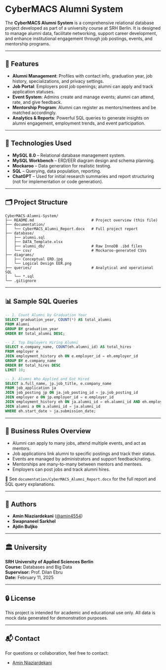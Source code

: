 # CyberMACS Alumni System

The **CyberMACS Alumni System** is a comprehensive relational database project developed as part of a university course at SRH Berlin. It is designed to manage alumni data, facilitate networking, support career development, and enhance institutional engagement through job postings, events, and mentorship programs.

---

## 📌 Features

- **Alumni Management**: Profiles with contact info, graduation year, job history, specializations, and privacy settings.
- **Job Portal**: Employers post job openings; alumni can apply and track application statuses.
- **Event System**: Admins create and manage events; alumni can attend, rate, and give feedback.
- **Mentorship Program**: Alumni can register as mentors/mentees and be matched accordingly.
- **Analytics & Reports**: Powerful SQL queries to generate insights on alumni engagement, employment trends, and event participation.

---

## 🧰 Technologies Used

- **MySQL 8.0** – Relational database management system.
- **MySQL Workbench** – ERD/EER diagram design and schema planning.
- **Mockaroo** – Data generation for realistic testing.
- **SQL** – Querying, data population, reporting.
- **ChatGPT** – Used for initial research summaries and report structuring (not for implementation or code generation).

---

## 🗂️ Project Structure

```
CyberMACS-Alumni-System/
├── README.md                          # Project overview (this file)
├── documentation/
│   └── CyberMACS_Alumni_Report.docx   # Full project report
├── database/
│   ├── alumni.sql
│   ├── DATA_Template.xlsx
│   ├── alumni_db/                     # Raw InnoDB .ibd files
│   └── csv/                           # Mockaroo-generated CSVs
├── diagrams/
│   ├── Conceptual ERD.jpg
│   └── Logical Design EER.png
├── queries/                           # Analytical and operational SQL
│   └── *.sql
└── .gitignore
```

---

## 📊 Sample SQL Queries

```sql
-- 1. Count Alumni by Graduation Year
SELECT graduation_year, COUNT(*) AS total_alumni
FROM Alumni
GROUP BY graduation_year
ORDER BY total_alumni DESC;

-- 2. Top Employers Hiring Alumni
SELECT e.company_name, COUNT(eh.alumni_id) AS total_hires
FROM employer e
JOIN employment_history eh ON e.employer_id = eh.employer_id
GROUP BY e.company_name
ORDER BY total_hires DESC
LIMIT 10;

-- 3. Alumni Who Applied and Got Hired
SELECT a.full_name, jp.job_title, e.company_name
FROM job_application ja
JOIN job_posting jp ON ja.job_posting_id = jp.job_posting_id
JOIN employer e ON jp.employer_id = e.employer_id
JOIN employment_history eh ON ja.alumni_id = eh.alumni_id AND eh.employer_id = e.employer_id
JOIN alumni a ON a.alumni_id = ja.alumni_id
WHERE eh.start_date > ja.submission_date;
```

---

## 🧾 Business Rules Overview

- Alumni can apply to many jobs, attend multiple events, and act as mentors.
- Job applications link alumni to specific postings and track their status.
- Events are managed by administrators and support feedback/rating.
- Mentorships are many-to-many between mentors and mentees.
- Employers can post jobs and track alumni hires.

📄 See `documentation/CyberMACS_Alumni_Report.docx` for the full report and SQL query explanations.

---

## 👥 Authors

- **Amin Niaziardekani** ([@amin4554](https://github.com/amin4554))
- **Swapnaneel Sarkhel**
- **Ajdin Buljko**

---

## 🏛️ University

**SRH University of Applied Sciences Berlin**  
**Course:** Databases and Big Data  
**Supervisor:** Prof. Dilan Ebru  
**Date:** February 11, 2025

---

## 🔒 License

This project is intended for academic and educational use only. All data is mock data generated for demonstration purposes.

---

## 📬 Contact

For questions or collaboration, feel free to contact:
- [Amin Niaziardekani](https://www.linkedin.com/in/amin-niaziardekani)
